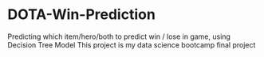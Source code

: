 # DOTA-Win-Prediction
Predicting which item/hero/both to predict win / lose in game, using Decision Tree Model
This project is my data science bootcamp final project
